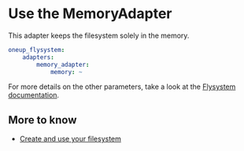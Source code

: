 # Use the MemoryAdapter

This adapter keeps the filesystem solely in the memory.

```yml
oneup_flysystem:
    adapters:
        memory_adapter:
            memory: ~
```

For more details on the other parameters, take a look at the [Flysystem documentation](https://flysystem.thephpleague.com/v2/docs/adapter/in-memory/).

## More to know
* [Create and use your filesystem](filesystem_create.md)
